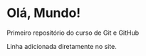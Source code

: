 # Olá, Mundo!
 Primeiro repositório do curso de Git e GitHub

Linha adicionada diretamente no site.
